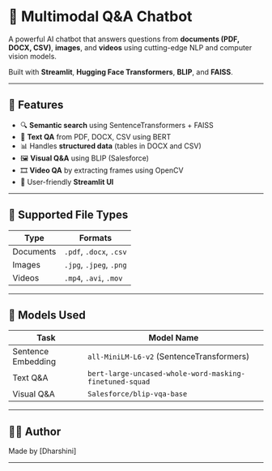 # 🤖 Multimodal Q&A Chatbot

A powerful AI chatbot that answers questions from **documents (PDF, DOCX, CSV)**, **images**, and **videos** using cutting-edge NLP and computer vision models.

Built with **Streamlit**, **Hugging Face Transformers**, **BLIP**, and **FAISS**.

---

## 📌 Features

- 🔍 **Semantic search** using SentenceTransformers + FAISS
- 📄 **Text QA** from PDF, DOCX, CSV using BERT
- 📊 Handles **structured data** (tables in DOCX and CSV)
- 🖼️ **Visual Q&A** using BLIP (Salesforce)
- 🎞️ **Video QA** by extracting frames using OpenCV
- 🧠 User-friendly **Streamlit UI**

---

## 📂 Supported File Types

| Type        | Formats                        |
|-------------|--------------------------------|
| Documents   | `.pdf`, `.docx`, `.csv`        |
| Images      | `.jpg`, `.jpeg`, `.png`        |
| Videos      | `.mp4`, `.avi`, `.mov`         |

---


## 🧠 Models Used

| Task                  | Model Name                                                |
|-----------------------|-----------------------------------------------------------|
| Sentence Embedding    | `all-MiniLM-L6-v2` (SentenceTransformers)                 |
| Text Q&A              | `bert-large-uncased-whole-word-masking-finetuned-squad`  |
| Visual Q&A            | `Salesforce/blip-vqa-base`                                |

---


## 👨‍💻 Author

Made by [Dharshini]  

---

